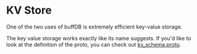 # KV Store

One of the two uses of buffDB is extremely efficient key-value storage.

The key value storage works exactly like its name suggests. If you'd like to look at the definition
of the proto, you can check out [kv_schema.proto](./kv_schema.proto).
